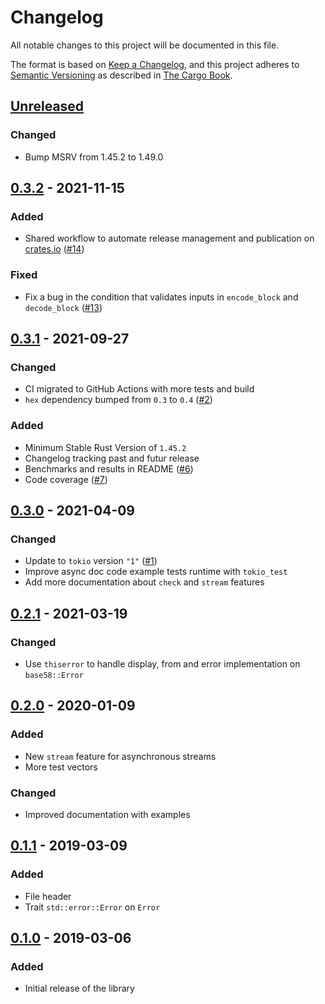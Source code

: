 # Changelog

All notable changes to this project will be documented in this file.

The format is based on [Keep a Changelog](https://keepachangelog.com/en/1.0.0/),
and this project adheres to [Semantic Versioning](https://semver.org/spec/v2.0.0.html) as described in [The Cargo Book](https://doc.rust-lang.org/cargo/reference/manifest.html#the-version-field).

## [Unreleased]

### Changed

- Bump MSRV from 1.45.2 to 1.49.0

## [0.3.2] - 2021-11-15

### Added

- Shared workflow to automate release management and publication on [crates.io](https://crates.io) ([#14](https://github.com/monero-rs/base58-monero/pull/14))

### Fixed

- Fix a bug in the condition that validates inputs in `encode_block` and `decode_block` ([#13](https://github.com/monero-rs/base58-monero/pull/13))

## [0.3.1] - 2021-09-27

### Changed

- CI migrated to GitHub Actions with more tests and build
- `hex` dependency bumped from `0.3` to `0.4` ([#2](https://github.com/monero-rs/base58-monero/pull/2))

### Added

- Minimum Stable Rust Version of `1.45.2`
- Changelog tracking past and futur release
- Benchmarks and results in README ([#6](https://github.com/monero-rs/base58-monero/pull/6))
- Code coverage ([#7](https://github.com/monero-rs/base58-monero/pull/7))

## [0.3.0] - 2021-04-09

### Changed

- Update to `tokio` version `"1"` ([#1](https://github.com/monero-rs/base58-monero/pull/1))
- Improve async doc code example tests runtime with `tokio_test`
- Add more documentation about `check` and `stream` features

## [0.2.1] - 2021-03-19

### Changed

- Use `thiserror` to handle display, from and error implementation on `base58::Error`

## [0.2.0] - 2020-01-09

### Added

- New `stream` feature for asynchronous streams
- More test vectors

### Changed

- Improved documentation with examples

## [0.1.1] - 2019-03-09

### Added

- File header
- Trait `std::error::Error` on `Error`

## [0.1.0] - 2019-03-06

### Added

- Initial release of the library

[Unreleased]: https://github.com/monero-rs/base58-monero/compare/v0.3.2...HEAD
[0.3.2]: https://github.com/monero-rs/base58-monero/compare/v0.3.1...v0.3.2
[0.3.1]: https://github.com/monero-rs/base58-monero/compare/v0.3.0...v0.3.1
[0.3.0]: https://github.com/monero-rs/base58-monero/compare/v0.2.1...v0.3.0
[0.2.1]: https://github.com/monero-rs/base58-monero/compare/v0.2.0...v0.2.1
[0.2.0]: https://github.com/monero-rs/base58-monero/compare/v0.1.1...v0.2.0
[0.1.1]: https://github.com/monero-rs/base58-monero/compare/v0.1.0...v0.1.1
[0.1.0]: https://github.com/monero-rs/base58-monero/releases/tag/v0.1.0
